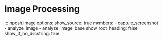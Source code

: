 # Image Processing

::: npcsh.image
    options:
      show_source: true
      members:
        - capture_screenshot
        - analyze_image
        - analyze_image_base
      show_root_heading: false
      show_if_no_docstring: true